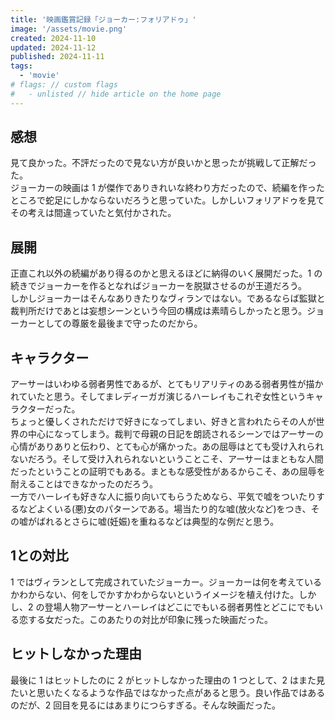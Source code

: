 ```yaml
---
title: '映画鑑賞記録「ジョーカー:フォリアドゥ」'
image: '/assets/movie.png'
created: 2024-11-10
updated: 2024-11-12
published: 2024-11-11
tags:
  - 'movie'
# flags: // custom flags
#   - unlisted // hide article on the home page
---
```


## 感想  

見て良かった。不評だったので見ない方が良いかと思ったが挑戦して正解だった。  
ジョーカーの映画は 1 が傑作でありきれいな終わり方だったので、続編を作ったところで蛇足にしかならないだろうと思っていた。しかしいフォリアドゥを見てその考えは間違っていたと気付かされた。  

## 展開  

正直これ以外の続編があり得るのかと思えるほどに納得のいく展開だった。1 の続きでジョーカーを作るとなればジョーカーを脱獄させるのが王道だろう。  
しかしジョーカーはそんなありきたりなヴィランではない。であるならば監獄と裁判所だけであとは妄想シーンという今回の構成は素晴らしかったと思う。ジョーカーとしての尊厳を最後まで守ったのだから。  

## キャラクター  

アーサーはいわゆる弱者男性であるが、とてもリアリティのある弱者男性が描かれていたと思う。そしてまレディーガガ演じるハーレイもこれぞ女性というキャラクターだった。  
ちょっと優しくされただけで好きになってしまい、好きと言われたらその人が世界の中心になってしまう。裁判で母親の日記を朗読されるシーンではアーサーの心情がありありと伝わり、とても心が痛かった。あの屈辱はとても受け入れられないだろう。そして受け入れられないということこそ、アーサーはまともな人間だったということの証明でもある。まともな感受性があるからこそ、あの屈辱を耐えることはできなかったのだろう。  
一方でハーレイも好きな人に振り向いてもらうためなら、平気で嘘をついたりするなどよくいる(悪)女のパターンである。場当たり的な嘘(放火など)をつき、その嘘がばれるとさらに嘘(妊娠)を重ねるなどは典型的な例だと思う。  

## 1との対比  

1 ではヴィランとして完成されていたジョーカー。ジョーカーは何を考えているかわからない、何をしでかすかわからないというイメージを植え付けた。しかし、2 の登場人物アーサーとハーレイはどこにでもいる弱者男性とどこにでもいる恋する女だった。このあたりの対比が印象に残った映画だった。  

## ヒットしなかった理由  

最後に 1 はヒットしたのに 2 がヒットしなかった理由の 1 つとして、2 はまた見たいと思いたくなるような作品ではなかった点があると思う。良い作品ではあるのだが、2 回目を見るにはあまりにつらすぎる。そんな映画だった。  
